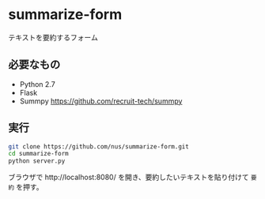 # summarize-form
テキストを要約するフォーム


## 必要なもの

- Python 2.7
- Flask
- Summpy https://github.com/recruit-tech/summpy

## 実行

```sh
git clone https://github.com/nus/summarize-form.git
cd summarize-form
python server.py
```

ブラウザで http://localhost:8080/ を開き、要約したいテキストを貼り付けて `要約` を押す。

